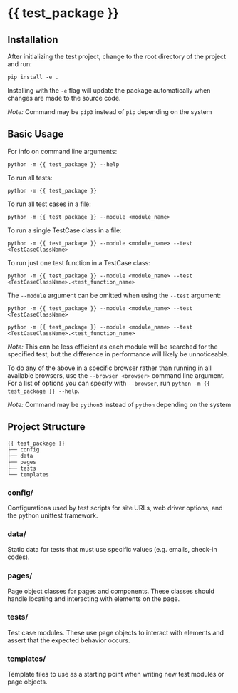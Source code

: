 # {{ test_package }}

## Installation

After initializing the test project, change to the root directory of the project and run:

```
pip install -e .
```

Installing with the `-e` flag will update the package automatically when changes are made to the source code.

*Note:* Command may be `pip3` instead of `pip` depending on the system

## Basic Usage

For info on command line arguments:

```
python -m {{ test_package }} --help
```

To run all tests:

```
python -m {{ test_package }}
```

To run all test cases in a file:

```
python -m {{ test_package }} --module <module_name>
```

To run a single TestCase class in a file:

```
python -m {{ test_package }} --module <module_name> --test <TestCaseClassName>
```

To run just one test function in a TestCase class:

```
python -m {{ test_package }} --module <module_name> --test <TestCaseClassName>.<test_function_name>
```

The `--module` argument can be omitted when using the `--test` argument:

```
python -m {{ test_package }} --module <module_name> --test <TestCaseClassName>
```

```
python -m {{ test_package }} --module <module_name> --test <TestCaseClassName>.<test_function_name>
```

*Note:* This can be less efficient as each module will be searched for the specified test, but the difference in performance will likely be unnoticeable.  

To do any of the above in a specific browser rather than running in all available browsers, use the `--browser <browser>` command line argument. For a list of options you can specify with `--browser`, run `python -m {{ test_package }} --help`.

*Note:* Command may be `python3` instead of `python` depending on the system

## Project Structure

```
{{ test_package }}
├── config
├── data
├── pages
├── tests
└── templates
```

### config/

Configurations used by test scripts for site URLs, web driver options, and the python unittest framework.

### data/

Static data for tests that must use specific values (e.g. emails, check-in codes). 

### pages/

Page object classes for pages and components. These classes should handle locating and interacting with elements on the page.

### tests/

Test case modules. These use page objects to interact with elements and assert that the expected behavior occurs.

### templates/

Template files to use as a starting point when writing new test modules or page objects.


